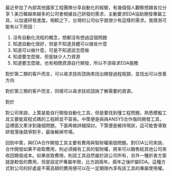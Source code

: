 最近參加了內部其他國家工程團隊分享自動化的經驗，有幾個個人觀察想跟各位分享
1.美日韓越來越多的公司會根據自己研發的需求，主動要求EDA協助開發專屬工具，以加速研發進度。相較之下，台灣的公司似乎就很少有這樣的需求。我猜測可能有以下原因：
1. 沒有自動化流程的概念，想都沒有想過這個問題
2. 知道自動化很好，但是不知道具體可以做些什麼
3. 知道可以做什麼，可是不知道該怎麼做
4. 知道要怎麼做，但是缺少人力資源
5. 知道要怎麼做，也有相關資源自行開發，所以不須尋求EDA服務

對於第二類的客戶而言，可以尋求技術諮詢來找出開發過程瓶頸，並找出可以改善方向

對於第三類的客戶而言，同樣可以尋求技術諮詢了解需要的資源。

對於

對公司來說，上策是能自行開發自動化工具，但是要找到懂工程問題，熟悉模擬工具又要能寫程式碼的工程師並不容易。中策便是與與ANSYS合作偕同開發工具，這裡面又牽涉到幾個問題，下面再做詳細探討。下策便是維持現狀，這可能會導致研發落後競爭對手，最後輸掉市場。

回到中策，與EDA合作開發工具主要有費用與智財權兩個問題。對EDA公司來說，合作開發如果不收取費用，則必須擁有工具的智財權，將來可以銷售給其他公司來收回開發成本。如果收取費用，則該工具自然屬於該公司所有，另外一種折衷方案就是較低的費用，但是設定IP專屬年限，比方說兩年。兩年之後IP屬EDA。這種方式對公司的好處是不需高額的費用便可以在一定期限內享有該工具的專屬使用權。

